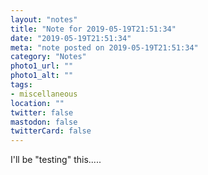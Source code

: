 ```yaml
---
layout: "notes"
title: "Note for 2019-05-19T21:51:34"
date: "2019-05-19T21:51:34"
meta: "note posted on 2019-05-19T21:51:34"
category: "Notes"
photo1_url: ""
photo1_alt: ""
tags:
- miscellaneous
location: ""
twitter: false
mastodon: false
twitterCard: false
---
```

I'll be "testing" this.....
